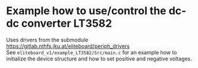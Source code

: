 # Example how to use/control the dc-dc converter LT3582
Uses drivers from the submodule https://gitlab.nthfs.jku.at/eliteboard/periph_drivers  
See ```eliteboard_v1/example_LT3582/Src/main.c``` for an example how to initialize the device structure and how to set positive and negative voltages.


